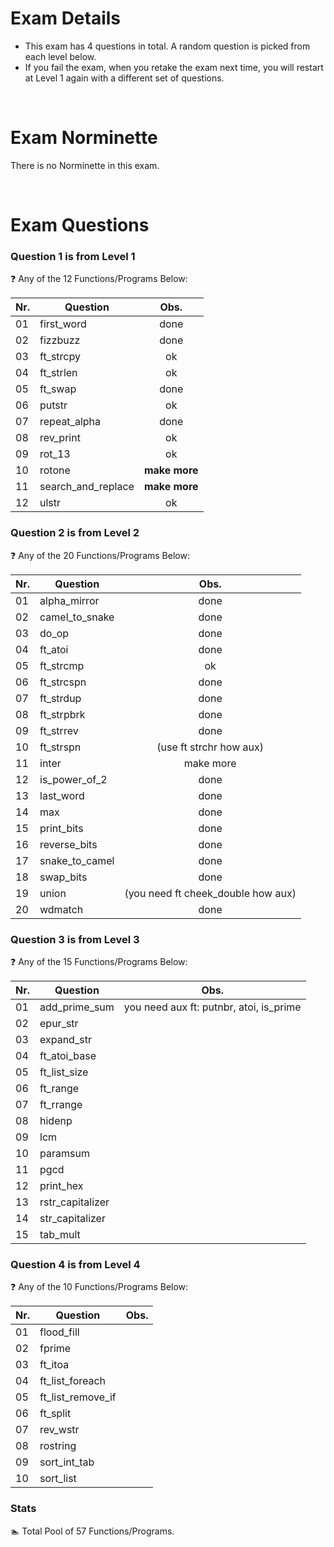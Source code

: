 # Exam Details

- This exam has 4 questions in total. A random question is picked from each level below. 
- If you fail the exam, when you retake the exam next time, you will restart at Level 1 again with a different set of questions.

<br>

# Exam Norminette

There is no Norminette in this exam. 

<br>

# Exam Questions

### Question 1 is from Level 1
:question: Any of the 12 Functions/Programs Below:

Nr. |Question | Obs.
----|---------|:-----:
01  |first_word|done 
02  |fizzbuzz |done
03  |ft_strcpy |ok
04  |ft_strlen |ok
05  |ft_swap |done
06  |putstr | ok
07  |repeat_alpha |done
08  |rev_print | ok
09  |rot_13 | ok
10  |rotone | **make more**
11  |search_and_replace | **make more**
12  |ulstr | ok

### Question 2 is from Level 2
:question: Any of the 20 Functions/Programs Below:

Nr. |Question | Obs.
----|---------|:-----:
01  |alpha_mirror   | done
02  |camel_to_snake | done
03  |do_op          | done
04  |ft_atoi        | done 
05  |ft_strcmp      | ok
06  |ft_strcspn     | done
07  |ft_strdup      | done
08  |ft_strpbrk     | done
09  |ft_strrev      | done
10  |ft_strspn      | (use ft strchr how aux)
11  |inter          | make more
12  |is_power_of_2  | done
13  |last_word      | done
14  |max            | done
15  |print_bits     | done
16  |reverse_bits   | done
17  |snake_to_camel | done
18  |swap_bits      | done
19  |union          | (you need ft cheek_double how aux) 
20  |wdmatch        | done

### Question 3 is from Level 3
:question: Any of the 15 Functions/Programs Below:

Nr. |Question | Obs.
----|---------|:-----:
01  |add_prime_sum| you need aux ft: putnbr, atoi, is_prime
02  |epur_str     |
03  |expand_str   |
04  |ft_atoi_base |
05  |ft_list_size |
06  |ft_range     |
07  |ft_rrange    |
08  |hidenp       |
09  |lcm          |
10  |paramsum     |
11  |pgcd         |
12  |print_hex    |
13  |rstr_capitalizer |
14  |str_capitalizer |
15  |tab_mult     |
 
### Question 4 is from Level 4
:question: Any of the 10 Functions/Programs Below:

Nr. |Question | Obs.
----|---------|:-----:
01  |flood_fill
02  |fprime
03  |ft_itoa
04  |ft_list_foreach
05  |ft_list_remove_if
06  |ft_split
07  |rev_wstr
08  |rostring
09  |sort_int_tab
10  |sort_list

### Stats
:swimmer: Total Pool of 57 Functions/Programs.
